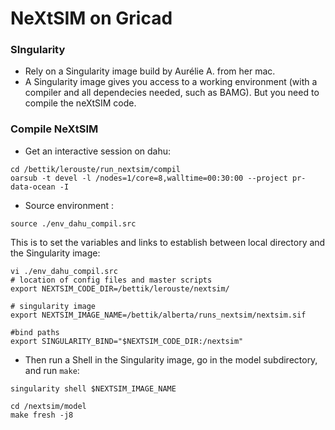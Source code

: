 # NeXtSIM on Gricad

### SIngularity
* Rely on a Singularity image build by Aurélie A. from her mac.
* A Singularity image gives you access to a working environment (with a compiler and all dependecies needed, such as BAMG). But you need to compile the neXtSIM code.

### Compile NeXtSIM
* Get an interactive session on dahu:
```
cd /bettik/lerouste/run_nextsim/compil
oarsub -t devel -l /nodes=1/core=8,walltime=00:30:00 --project pr-data-ocean -I
```
* Source environment :
```
source ./env_dahu_compil.src 
```
This is to set the variables and links to establish between local directory and the Singularity image:
```
vi ./env_dahu_compil.src 
# location of config files and master scripts
export NEXTSIM_CODE_DIR=/bettik/lerouste/nextsim/

# singularity image
export NEXTSIM_IMAGE_NAME=/bettik/alberta/runs_nextsim/nextsim.sif

#bind paths
export SINGULARITY_BIND="$NEXTSIM_CODE_DIR:/nextsim"

```
* Then run a Shell in the Singularity image, go in the model subdirectory, and run `make`:
```
singularity shell $NEXTSIM_IMAGE_NAME

cd /nextsim/model
make fresh -j8
```

